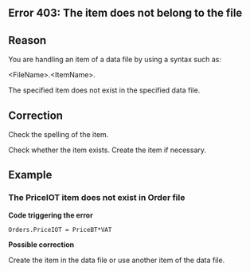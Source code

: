 
## Error 403: The item does not belong to the file
			



<a name="NOTE1"></a>
<a name="NOTE1_1"></a>


## Reason
<a name="reason_ELTTEXTE000087"></a>
You are handling an item of a data file by using a syntax such as: 

&lt;FileName&gt;.&lt;ItemName>.

The specified item does not exist in the specified data file.

<a name="NOTE2"></a>
<a name="NOTE2_1"></a>


## Correction
<a name="correction_ELTTEXTE000111"></a>
Check the spelling of the item.

Check whether the item exists. Create the item if necessary.

<a name="NOTE3"></a>
<a name="NOTE3_1"></a>


## Example
<a name="example_ELTTEXTE000135"></a>


### The PriceIOT item does not exist in Order file
<a name="the_priceiot_item_does_not_exist_order_file_ELTPARAGRAPHE000031"></a>

**Code triggering the error**


```wl
Orders.PriceIOT = PriceBT*VAT
```




**Possible correction**

Create the item in the data file or use another item of the data file.


